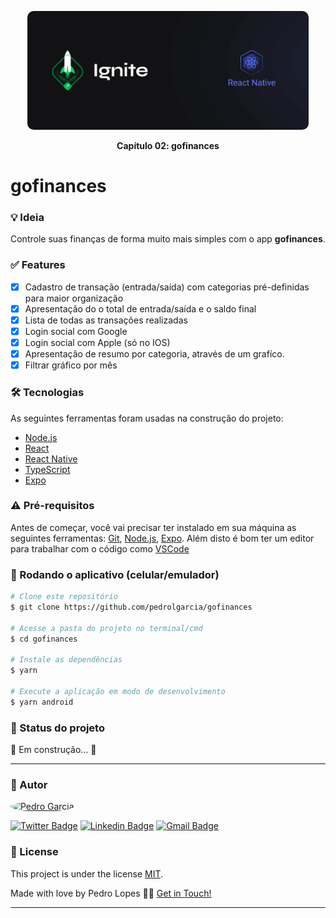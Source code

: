 <p align="center">
  <img 
    src="./src/assets/repo/banner-ignite.png"
    width="450"
    height="190"
    style="border-radius:10px"
  />
</p>

<p align="center"><b>Capítulo 02: gofinances</b></p>

# gofinances

### 💡 Ideia

Controle suas finanças de forma muito mais simples com o app <b>gofinances</b>.

### ✅ Features
- [x] Cadastro de transação (entrada/saída) com categorias pré-definidas para maior organização
- [x] Apresentação do o total de entrada/saída e o saldo final
- [x] Lista de todas as transações realizadas
- [x] Login social com Google
- [x] Login social com Apple (só no IOS)
- [x] Apresentação de resumo por categoria, através de um grafíco.
- [x] Filtrar gráfico por mês

### 🛠 Tecnologias

As seguintes ferramentas foram usadas na construção do projeto:

- [Node.js](https://nodejs.org/en/)
- [React](https://pt-br.reactjs.org/)
- [React Native](https://reactnative.dev/)
- [TypeScript](https://www.typescriptlang.org/)
- [Expo](https://expo.dev/)

### ⚠ Pré-requisitos

Antes de começar, você vai precisar ter instalado em sua máquina as seguintes ferramentas:
[Git](https://git-scm.com), [Node.js](https://nodejs.org/en/), [Expo](https://expo.dev/).
Além disto é bom ter um editor para trabalhar com o código como [VSCode](https://code.visualstudio.com/)

### 🎲 Rodando o aplicativo (celular/emulador)

```bash
# Clone este repositório
$ git clone https://github.com/pedrolgarcia/gofinances

# Acesse a pasta do projeto no terminal/cmd
$ cd gofinances

# Instale as dependências
$ yarn

# Execute a aplicação em modo de desenvolvimento
$ yarn android
```

### 🚦 Status do projeto
🚧 Em construção... 🚧

---

### 🧠 Autor

<a href="https://www.linkedin.com/in/pedro-lopes-324386161/">
 <img style="border-radius: 50%;" src="https://avatars.githubusercontent.com/u/29722492?v=4" width="100px;" alt="Pedro Garcia"/>
 <br />

[![Twitter Badge](https://img.shields.io/badge/-@pedrolgarc-1ca0f1?style=flat-square&labelColor=1ca0f1&logo=twitter&logoColor=white&link=https://twitter.com/pedrolgarc)](https://twitter.com/pedrolgarc) [![Linkedin Badge](https://img.shields.io/badge/-Pedro-blue?style=flat-square&logo=Linkedin&logoColor=white&link=https://www.linkedin.com/in/pedro-lopes-324386161/)](https://www.linkedin.com/in/pedro-lopes-324386161/)
[![Gmail Badge](https://img.shields.io/badge/-pedrolopesgrc@gmail.com-c14438?style=flat-square&logo=Gmail&logoColor=white&link=mailto:pedrolopesgrc@gmail.com)](mailto:pedrolopesgrc@gmail.com)

### 📝 License

This project is under the license [MIT](./LICENSE).

Made with love by Pedro Lopes 👋🏽 [Get in Touch!](https://www.linkedin.com/in/pedro-lopes-324386161/)

---
